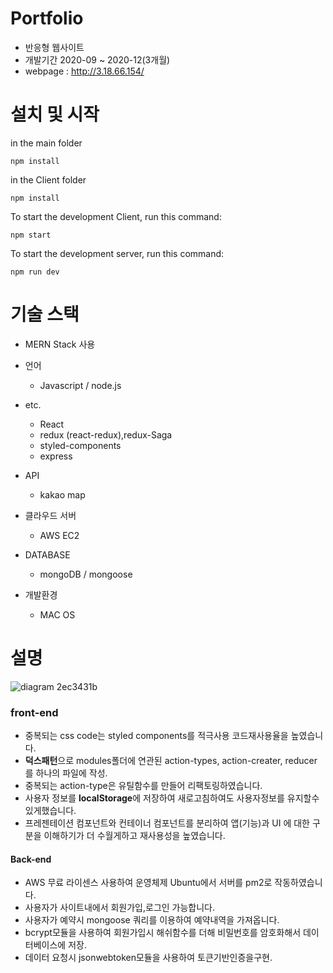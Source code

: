 # Portfolio	
- 반응형 웹사이트
- 개발기간 2020-09 ~ 2020-12(3개월)
- webpage : http://3.18.66.154/
# 설치 및 시작
  in the main folder
  ```
  npm install
  ```
  in the Client folder
  ```
  npm install
  ```
  To start the development Client, run this command:
  ```
  npm start
  ```
  To start the development server, run this command:
  ```
  npm run dev
  ```
# 기술 스택
- MERN Stack 사용

- 언어
  - Javascript / node.js
  
 - etc. 
   - React
   - redux (react-redux),redux-Saga
   - styled-components
   - express

 - API
    - kakao map
    
- 클라우드 서버
   - AWS EC2
   
- DATABASE 
  - mongoDB / mongoose
  
- 개발환경
  - MAC OS
 
 
 # 설명
![diagram 2ec3431b](https://user-images.githubusercontent.com/59819898/103851797-e981c800-50ed-11eb-87d8-fc5cc88fb3e5.png)
 
 ### front-end
  - 중복되는 css code는 styled components를 적극사용 코드재사용율을 높였습니다.
  - **덕스패턴**으로 modules폴더에 연관된 action-types, action-creater, reducer 를 하나의 파일에 작성.
  - 중복되는 action-type은 유틸함수를 만들어 리팩토링하였습니다.
  - 사용자 정보를 **localStorage**에 저장하여 새로고침하여도 사용자정보를 유지할수있게했습니다.
  - 프레젠테이션 컴포넌트와 컨테이너 컴포넌트를 분리하여 앱(기능)과 UI 에 대한 구분을 이해하기가 더 수월게하고 재사용성을 높였습니다.
  
 #### Back-end
  - AWS 무료 라이센스 사용하여 운영체제 Ubuntu에서 서버를 pm2로 작동하였습니다.
  - 사용자가 사이트내에서 회원가입,로그인 가능합니다.
  - 사용자가 예약시 mongoose 쿼리를 이용하여 예약내역을 가져옵니다.
  - bcrypt모듈을 사용하여 회원가입시 해쉬함수를 더해 비밀번호를 암호화해서 데이터베이스에 저장.  
  - 데이터 요청시 jsonwebtoken모듈을 사용하여 토큰기반인증을구현.
  

   
  
  

  
